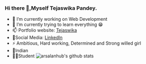 ### Hi there 👋,Myself Tejaswika Pandey.

- 🔭 I’m currently working on Web Development
- 🌱 I’m currently trying to learn everything 😁
- 📫 Portfolio website: [Tejaswika](https://tejaswika.github.io/port123/)
- 👬Social Media: [LinkedIn](https://www.linkedin.com/in/tejaswika-pandey-4b1509190/)
- ⚡ Ambitious, Hard working, Determined and Strong willed girl
- 🙏Indian
- 👩‍🎓Student
  ![arsalanhub's github stats](https://github-readme-stats.vercel.app/api?username=tejaswika&show_icons=true&hide_border=true)


